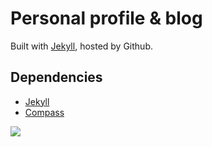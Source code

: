 # Personal profile & blog

Built with [Jekyll](https://github.com/mojombo/jekyll), hosted by Github.

## Dependencies

* [Jekyll](https://github.com/mojombo/jekyll/)
* [Compass](https://github.com/chriseppstein/compass/)

<a href="https://flattr.com/submit/auto?user_id=ptz0n&amp;url=http%3A%2F%2Ferikeng.se%2F&amp;title=Erik+Eng+utvecklar+f%C3%B6r+webb+%26amp%3B+mobilt&amp;description=%C3%96ppen+k%C3%A4llkod+och+tillg%C3%A4nglig+data+g%C3%B6r+dagen+intressant+och+webben+b%C3%A4ttre.&amp;language=sv_SE&amp;category=text">
    <img src="https://api.flattr.com/button/flattr-badge-large.png" />
</a>